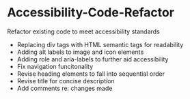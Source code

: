 # Accessibility-Code-Refactor
Refactor existing code to meet accessibility standards
  * Replacing div tags with HTML semantic tags for readability
  * Adding alt labels to image and icon elements
  * Adding role and aria-labels to further aid accessibility
  * Fix navigation funcitonality
  * Revise heading elements to fall into sequential order
  * Revise title for concise description
  * Add comments re: changes made
